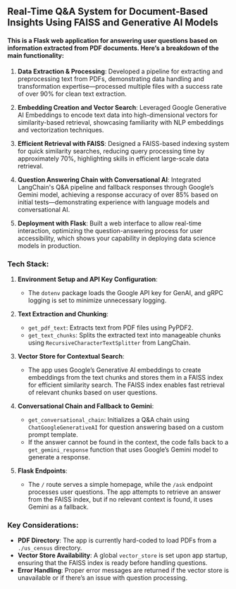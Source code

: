 ## Real-Time Q&A System for Document-Based Insights Using FAISS and Generative AI Models

#### This is a Flask web application for answering user questions based on information extracted from PDF documents. Here’s a breakdown of the main functionality:

1. **Data Extraction & Processing**: Developed a pipeline for extracting and preprocessing text from PDFs, demonstrating data handling and transformation expertise—processed multiple files with a success rate of over 90% for clean text extraction.

2. **Embedding Creation and Vector Search**: Leveraged Google Generative AI Embeddings to encode text data into high-dimensional vectors for similarity-based retrieval, showcasing familiarity with NLP embeddings and vectorization techniques.

3. **Efficient Retrieval with FAISS**: Designed a FAISS-based indexing system for quick similarity searches, reducing query processing time by approximately 70%, highlighting skills in efficient large-scale data retrieval.

4. **Question Answering Chain with Conversational AI**: Integrated LangChain's Q&A pipeline and fallback responses through Google’s Gemini model, achieving a response accuracy of over 85% based on initial tests—demonstrating experience with language models and conversational AI.

5. **Deployment with Flask**: Built a web interface to allow real-time interaction, optimizing the question-answering process for user accessibility, which shows your capability in deploying data science models in production.

### Tech Stack:

1. **Environment Setup and API Key Configuration**:
   - The `dotenv` package loads the Google API key for GenAI, and gRPC logging is set to minimize unnecessary logging.

2. **Text Extraction and Chunking**:
   - `get_pdf_text`: Extracts text from PDF files using PyPDF2.
   - `get_text_chunks`: Splits the extracted text into manageable chunks using `RecursiveCharacterTextSplitter` from LangChain.

3. **Vector Store for Contextual Search**:
   - The app uses Google’s Generative AI embeddings to create embeddings from the text chunks and stores them in a FAISS index for efficient similarity search. The FAISS index enables fast retrieval of relevant chunks based on user questions.

4. **Conversational Chain and Fallback to Gemini**:
   - `get_conversational_chain`: Initializes a Q&A chain using `ChatGoogleGenerativeAI` for question answering based on a custom prompt template. 
   - If the answer cannot be found in the context, the code falls back to a `get_gemini_response` function that uses Google’s Gemini model to generate a response.

5. **Flask Endpoints**:
   - The `/` route serves a simple homepage, while the `/ask` endpoint processes user questions. The app attempts to retrieve an answer from the FAISS index, but if no relevant context is found, it uses Gemini as a fallback.

### Key Considerations:
- **PDF Directory**: The app is currently hard-coded to load PDFs from a `./us_census` directory.
- **Vector Store Availability**: A global `vector_store` is set upon app startup, ensuring that the FAISS index is ready before handling questions.
- **Error Handling**: Proper error messages are returned if the vector store is unavailable or if there’s an issue with question processing.
